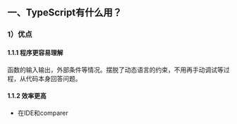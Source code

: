 ## 一、TypeScript有什么用？

### 1）优点

#### 1.1.1 程序更容易理解

函数的输入输出，外部条件等情况。摆脱了动态语言的约束，不用再手动调试等过程，从代码本身回答问题。

#### 1.1.2 效率更高

- 在IDE和comparer

